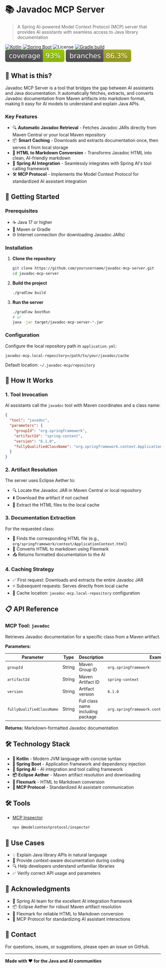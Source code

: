 # 📚 Javadoc MCP Server

> A Spring AI-powered Model Context Protocol (MCP) server that provides AI assistants with seamless access to Java
> library documentation

[![Kotlin](https://img.shields.io/badge/Kotlin-1.9+-7F52FF.svg?logo=kotlin)](https://kotlinlang.org/)
[![Spring Boot](https://img.shields.io/badge/Spring%20Boot-3.x-6DB33F.svg?logo=spring)](https://spring.io/projects/spring-boot)
![License](https://img.shields.io/badge/License-Apache%20License%20Version%202.0-blue)
[![Gradle build](https://github.com/bitfist/javadoc-mcp-server/actions/workflows/test.yml/badge.svg)](https://github.com/bitfist/javadoc-mcp-server/actions/workflows/test.yml)
![Coverage](.github/badges/jacoco.svg)
![Branches](.github/badges/branches.svg)

## 🎯 What is this?

Javadoc MCP Server is a tool that bridges the gap between AI assistants and Java documentation. It automatically
fetches, extracts, and converts Javadoc documentation from Maven artifacts into markdown format, making it easy for AI
models to understand and explain Java APIs.

### Key Features

- 🔍 **Automatic Javadoc Retrieval** - Fetches Javadoc JARs directly from Maven Central or your local Maven repository
- 📦 **Smart Caching** - Downloads and extracts documentation once, then serves it from local storage
- 🔄 **HTML to Markdown Conversion** - Transforms Javadoc HTML into clean, AI-friendly markdown
- 🚀 **Spring AI Integration** - Seamlessly integrates with Spring AI's tool calling framework
- 🛠️ **MCP Protocol** - Implements the Model Context Protocol for standardized AI assistant integration

## 🚀 Getting Started

### Prerequisites

- ☕ Java 17 or higher
- 🔧 Maven or Gradle
- 🌐 Internet connection (for downloading Javadoc JARs)

### Installation

1. **Clone the repository**
   ```bash
   git clone https://github.com/yourusername/javadoc-mcp-server.git
   cd javadoc-mcp-server
   ```

2. **Build the project**
   ```bash
   ./gradlew build
   ```

3. **Run the server**
   ```bash
   ./gradlew bootRun
   # or
   java -jar target/javadoc-mcp-server-*.jar
   ```

### Configuration

Configure the local repository path in `application.yml`:

```properties
javadoc-mcp.local-repository=/path/to/your/javadoc/cache
```

Default location: `~/.javadoc-mcp/repository`

## 🔧 How It Works

### 1. Tool Invocation

AI assistants call the `javadoc` tool with Maven coordinates and a class name:

```json
{
  "tool": "javadoc",
  "parameters": {
    "groupId": "org.springframework",
    "artifactId": "spring-context",
    "version": "6.1.0",
    "fullyQualifiedClassName": "org.springframework.context.ApplicationContext"
  }
}
```

### 2. Artifact Resolution

The server uses Eclipse Aether to:

- 🔍 Locate the Javadoc JAR in Maven Central or local repository
- ⬇️ Download the artifact if not cached
- 📂 Extract the HTML files to the local cache

### 3. Documentation Extraction

For the requested class:

- 📄 Finds the corresponding HTML file (e.g., `org/springframework/context/ApplicationContext.html`)
- 🔄 Converts HTML to markdown using Flexmark
- 📤 Returns formatted documentation to the AI

### 4. Caching Strategy

- ✅ First request: Downloads and extracts the entire Javadoc JAR
- ⚡ Subsequent requests: Serves directly from local cache
- 💾 Cache location: `javadoc-mcp.local-repository` configuration

## 📋 API Reference

### MCP Tool: `javadoc`

Retrieves Javadoc documentation for a specific class from a Maven artifact.

**Parameters:**

| Parameter                 | Type   | Description                       | Example                                          |
|---------------------------|--------|-----------------------------------|--------------------------------------------------|
| `groupId`                 | String | Maven Group ID                    | `org.springframework`                            |
| `artifactId`              | String | Maven Artifact ID                 | `spring-context`                                 |
| `version`                 | String | Artifact version                  | `6.1.0`                                          |
| `fullyQualifiedClassName` | String | Full class name including package | `org.springframework.context.ApplicationContext` |

**Returns:** Markdown-formatted Javadoc documentation

## 🛠️ Technology Stack

- **🔷 Kotlin** - Modern JVM language with concise syntax
- **🍃 Spring Boot** - Application framework and dependency injection
- **🤖 Spring AI** - AI integration and tool calling framework
- **📦 Eclipse Aether** - Maven artifact resolution and downloading
- **📝 Flexmark** - HTML to Markdown conversion
- **🔧 MCP Protocol** - Standardized AI assistant communication

## 🛠️ Tools

- [MCP Inspector](https://github.com/modelcontextprotocol/inspector)
  ```bash
  npx @modelcontextprotocol/inspector
  ```

## 🤝 Use Cases

- 💡 Explain Java library APIs in natural language
- 📖 Provide context-aware documentation during coding
- 🔍 Help developers understand unfamiliar libraries
- ✅ Verify correct API usage and parameters

## 🙏 Acknowledgments

- 🍃 Spring AI team for the excellent AI integration framework
- 📦 Eclipse Aether for robust Maven artifact resolution
- 📝 Flexmark for reliable HTML to Markdown conversion
- 🤖 MCP Protocol for standardizing AI assistant interactions

## 📧 Contact

For questions, issues, or suggestions, please open an issue on GitHub.

---

**Made with ❤️ for the Java and AI communities**